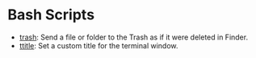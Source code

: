 # Bash Scripts

- [trash](trash.sh): Send a file or folder to the Trash as if it were deleted in Finder.
- [ttitle](ttitle.sh): Set a custom title for the terminal window.
